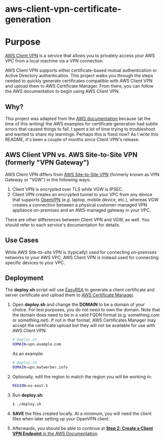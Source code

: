 # aws-client-vpn-certificate-generation

# Purpose

[AWS Client VPN](https://docs.aws.amazon.com/vpn/latest/clientvpn-admin/what-is.html) is a service that allows you to privately access your AWS VPC from a local machine via a VPN connection. 

AWS Client VPN supports either certificate-based mutual authentication or Active Directory authentication. This project walks you through the steps needed to quickly generate certificates compatible with AWS Client VPN and upload them to AWS Certificate Manager. From there, you can follow the AWS documentation to begin using AWS Client VPN.

## Why?

This project was adapted from the [AWS documentation](https://docs.aws.amazon.com/vpn/latest/clientvpn-admin/authentication-authrization.html#mutual) because (at the time of this writing) the AWS examples for certificate generation had subtle errors that caused things to fail. I spent a lot of time trying to troubleshoot and wanted to share my learnings. Perhaps this is fixed now? As I write this README, it's been a couple of months since Client VPN's release.

## AWS Client VPN vs. AWS Site-to-Site VPN (formerly "VPN Gateway")

AWS Client VPN differs from [AWS Site-to-Site VPN](https://docs.aws.amazon.com/vpn/latest/s2svpn/VPC_VPN.html) (formerly known as VPN Gateway or "VGW") in the following ways:

1. Client VPN is encrypted over TLS while VGW is IPSEC.
2. Client VPN creates an encrypted tunnel to your VPC from any device that supports [OpenVPN](https://en.wikipedia.org/wiki/OpenVPN) (e.g. laptop, mobile device, etc.), whereas VGW creates a connection between a physical customer-managed VPN appliance on-premises and an AWS-managed gateway in your VPC.

There are other differences between Client VPN and VGW, as well. You should refer to each service's documentation for details.

## Use Cases

While AWS Site-to-site VPN is (typically) used for connecting on-premises networks to your AWS VPC, AWS Client VPN is instead used for connecting specific devices to your VPC. 

## Deployment

The **deploy.sh** script will use [EasyRSA](https://github.com/OpenVPN/easy-rsa) to generate a client certificate and server certificate and upload them to [AWS Certificate Manager](https://aws.amazon.com/certificate-manager/).  

1. Open **deploy.sh** and change the **DOMAIN** to be a domain of your choice. For test purposes, you do not need to own the domain. Note that the domain does need to be in a valid FQDN format (e.g. something.com or something.net). If not in that format, AWS Certificates Manager may accept the certificate upload but they will not be available for use with AWS Client VPN:

    ```sh
    # Deploy.sh
    DOMAIN=vpn.example.com
    ```

    As an example:
    
    ```sh
    # Deploy.sh
    DOMAIN=vpn.matwerber.info
    ```

2. Optionally, edit the region to match the region you will be working in:

    ```sh
    REGION=us-east-1
    ```

3. Run **deploy.sh**:

    ```sh
    $ ./deploy.sh
    ```

4. **SAVE** the files created locally. At a minimum, you will need the client files when later setting up your OpenVPN client.

5. Afterwards, you should be able to continue at [**Step 2: Create a Client VPN Endpoint** in the AWS Documentation](https://docs.aws.amazon.com/vpn/latest/clientvpn-admin/cvpn-getting-started.html#cvpn-getting-started-endpoint). 